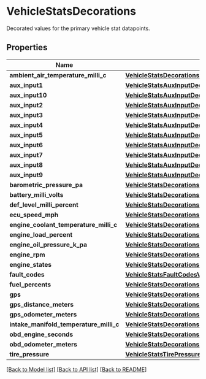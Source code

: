# VehicleStatsDecorations

Decorated values for the primary vehicle stat datapoints.
## Properties
Name | Type | Description | Notes
------------ | ------------- | ------------- | -------------
**ambient_air_temperature_milli_c** | [**VehicleStatsDecorationsAmbientAirTemperatureMilliC**](VehicleStatsDecorationsAmbientAirTemperatureMilliC.md) |  | [optional] 
**aux_input1** | [**VehicleStatsAuxInputDecoration**](VehicleStatsAuxInputDecoration.md) |  | [optional] 
**aux_input10** | [**VehicleStatsAuxInputDecoration**](VehicleStatsAuxInputDecoration.md) |  | [optional] 
**aux_input2** | [**VehicleStatsAuxInputDecoration**](VehicleStatsAuxInputDecoration.md) |  | [optional] 
**aux_input3** | [**VehicleStatsAuxInputDecoration**](VehicleStatsAuxInputDecoration.md) |  | [optional] 
**aux_input4** | [**VehicleStatsAuxInputDecoration**](VehicleStatsAuxInputDecoration.md) |  | [optional] 
**aux_input5** | [**VehicleStatsAuxInputDecoration**](VehicleStatsAuxInputDecoration.md) |  | [optional] 
**aux_input6** | [**VehicleStatsAuxInputDecoration**](VehicleStatsAuxInputDecoration.md) |  | [optional] 
**aux_input7** | [**VehicleStatsAuxInputDecoration**](VehicleStatsAuxInputDecoration.md) |  | [optional] 
**aux_input8** | [**VehicleStatsAuxInputDecoration**](VehicleStatsAuxInputDecoration.md) |  | [optional] 
**aux_input9** | [**VehicleStatsAuxInputDecoration**](VehicleStatsAuxInputDecoration.md) |  | [optional] 
**barometric_pressure_pa** | [**VehicleStatsDecorationsBarometricPressurePa**](VehicleStatsDecorationsBarometricPressurePa.md) |  | [optional] 
**battery_milli_volts** | [**VehicleStatsDecorationsBatteryMilliVolts**](VehicleStatsDecorationsBatteryMilliVolts.md) |  | [optional] 
**def_level_milli_percent** | [**VehicleStatsDecorationsDefLevelMilliPercent**](VehicleStatsDecorationsDefLevelMilliPercent.md) |  | [optional] 
**ecu_speed_mph** | [**VehicleStatsDecorationsEcuSpeedMph**](VehicleStatsDecorationsEcuSpeedMph.md) |  | [optional] 
**engine_coolant_temperature_milli_c** | [**VehicleStatsDecorationsEngineCoolantTemperatureMilliC**](VehicleStatsDecorationsEngineCoolantTemperatureMilliC.md) |  | [optional] 
**engine_load_percent** | [**VehicleStatsDecorationsEngineLoadPercent**](VehicleStatsDecorationsEngineLoadPercent.md) |  | [optional] 
**engine_oil_pressure_k_pa** | [**VehicleStatsDecorationsEngineOilPressureKPa**](VehicleStatsDecorationsEngineOilPressureKPa.md) |  | [optional] 
**engine_rpm** | [**VehicleStatsDecorationsEngineRpm**](VehicleStatsDecorationsEngineRpm.md) |  | [optional] 
**engine_states** | [**VehicleStatsDecorationsEngineStates**](VehicleStatsDecorationsEngineStates.md) |  | [optional] 
**fault_codes** | [**VehicleStatsFaultCodesValue**](VehicleStatsFaultCodesValue.md) |  | [optional] 
**fuel_percents** | [**VehicleStatsDecorationsFuelPercents**](VehicleStatsDecorationsFuelPercents.md) |  | [optional] 
**gps** | [**VehicleStatsDecorationsGps**](VehicleStatsDecorationsGps.md) |  | [optional] 
**gps_distance_meters** | [**VehicleStatsDecorationsGpsDistanceMeters**](VehicleStatsDecorationsGpsDistanceMeters.md) |  | [optional] 
**gps_odometer_meters** | [**VehicleStatsDecorationsGpsOdometerMeters**](VehicleStatsDecorationsGpsOdometerMeters.md) |  | [optional] 
**intake_manifold_temperature_milli_c** | [**VehicleStatsDecorationsIntakeManifoldTemperatureMilliC**](VehicleStatsDecorationsIntakeManifoldTemperatureMilliC.md) |  | [optional] 
**obd_engine_seconds** | [**VehicleStatsDecorationsObdEngineSeconds**](VehicleStatsDecorationsObdEngineSeconds.md) |  | [optional] 
**obd_odometer_meters** | [**VehicleStatsDecorationsObdOdometerMeters**](VehicleStatsDecorationsObdOdometerMeters.md) |  | [optional] 
**tire_pressure** | [**VehicleStatsTirePressures**](VehicleStatsTirePressures.md) |  | [optional] 

[[Back to Model list]](../README.md#documentation-for-models) [[Back to API list]](../README.md#documentation-for-api-endpoints) [[Back to README]](../README.md)


